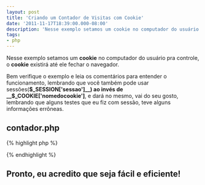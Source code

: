 ```yaml
---
layout: post
title: 'Criando um Contador de Visitas com Cookie'
date: '2011-11-17T18:39:00.000-08:00'
description: 'Nesse exemplo setamos um cookie no computador do usuário pra controle, o cookie existirá até ele fechar o navegador.'
tags:
- php
---
```


Nesse exemplo setamos um __cookie__ no computador do usuário pra controle, o __cookie__ existirá até ele fechar o navegador.

Bem verifique o exemplo e leia os comentários para entender o funcionamento, lembrando que você também pode usar sessões(__$_SESSION['sessao']__) ao invés de __$_COOKIE['nomedocookie']__, e dará no mesmo, vai do seu gosto, lembrando que alguns testes que eu fiz com sessão, teve alguns informações errôneas.

## contador.php
{% highlight php %}
<?php
 /* variavel para informar o nome do cookie*/
 $nome = 'contadordevisitas';
 /* o valor do cookie */
 $valor = 'marcospinguim';
 /* o arquivo TXT que armazenará o número de visitantes */
 $arquivo = 'mp_visitas.txt';
 /* o número de visitantes, pega os dados que estão gravados no TXT em inteiro(pra não haver erro)*/
 $conta = intval(file_get_contents($arquivo));
 /* se não houver um cookie gravado preparamos pra gravar ele */
 if(!isset($_COOKIE[$nome])){
  /*bool setcookie ( string $nome [, string $valor [, int $expira [, string $caminho [, string $domínio [, bool $seguro [, bool $somente http ]]]]]] )*/
  
 /* dados a ser informados nesse cookie: setcookie('nomedocookie', 'valordocookie', 'tempopraexpirar', 'caminhodocookie'), quando  o tempo pra expirar decidimos em 0, só expirará quando o navegador for fechado */
  
 setcookie($nome,$valor,0,'/');
 /* modo de gravação no TXT, +r é pra escrever */
 $modo = 'r+';
 /* abrir o arquivo */
 $abrir = fopen($arquivo, $modo);
 /* perceba que $conta aqui ta com +1, pois como não havia cookie aumentamos, pois é mais 1 usuario */
 $conta = intval(file_get_contents($arquivo)) + 1;
 /* gravamos com o novo valor de $conta */
 fwrite($abrir, $conta);
 /* fechamos o arquivo */
 fclose($abrir); 
 /* confirmamos o valor do cookie */
 $_COOKIE['marcospinguim'] = TRUE;
 } 
 /* imprimimos a $conta atualizada ou não */
echo 'Visitaram '; 
?>
{% endhighlight %}

## Pronto, eu acredito que seja fácil e eficiente!

<script async src="https://pagead2.googlesyndication.com/pagead/js/adsbygoogle.js"></script>

<!-- Informat -->
<ins class="adsbygoogle"
 style="display:block"
 data-ad-client="ca-pub-2838251107855362"
 data-ad-slot="2327980059"
 data-ad-format="auto"
 data-full-width-responsive="true"></ins>

<script>
(adsbygoogle = window.adsbygoogle || []).push({});
</script>

